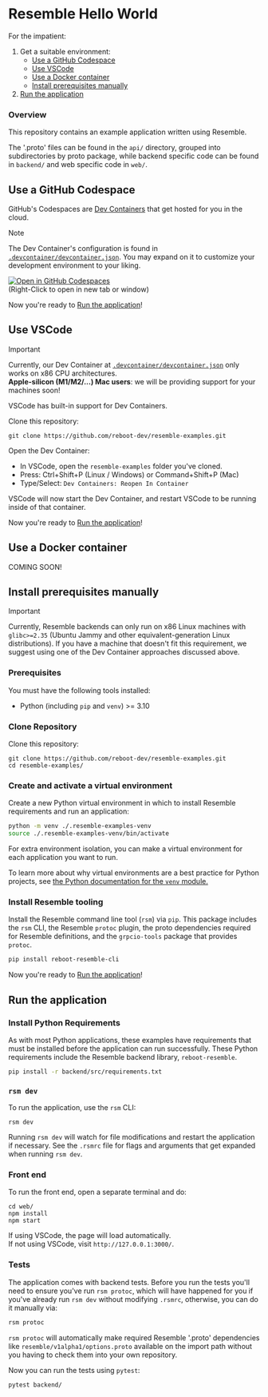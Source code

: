 # Resemble Hello World

For the impatient:
1. Get a suitable environment:
    * [Use a GitHub Codespace](#use-a-github-codespace)
    * [Use VSCode](#use-vscode)
    * [Use a Docker container](#use-a-docker-container)
    * [Install prerequisites manually](#install-prerequisites-manually)
2. [Run the application](#run-the-application)

### Overview

This repository contains an example application written using Resemble.

The '.proto' files can be found in the `api/` directory, grouped into
subdirectories by proto package, while backend specific code can be
found in `backend/` and web specific code in `web/`.

<a id="use-a-github-codespace"></a>
## Use a GitHub Codespace

GitHub's Codespaces are [Dev Containers](https://containers.dev/) that
get hosted for you in the cloud.

> [!NOTE]
> The Dev Container's configuration is found in
> [`.devcontainer/devcontainer.json`](main/.devcontainer/devcontainer.json). You
> may expand on it to customize your development environment to your
> liking.

[![Open in GitHub Codespaces](https://github.com/codespaces/badge.svg)](https://codespaces.new/reboot-dev/resemble-hello-world)
<br>
(Right-Click to open in new tab or window)

Now you're ready to [Run the application](#run-the-application)!

<a id="use-vscode"></a>
## Use VSCode

> [!IMPORTANT]
> Currently, our Dev Container at
> [`.devcontainer/devcontainer.json`](.devcontainer/devcontainer.json)
> only works on x86 CPU architectures. <br>
> **Apple-silicon (M1/M2/...) Mac users**: we will be providing support for your machines soon!

VSCode has built-in support for Dev Containers.

Clone this repository:

<!-- TODO: fetch this snippet from a test. -->

```shell
git clone https://github.com/reboot-dev/resemble-examples.git
```

Open the Dev Container:

- In VSCode, open the `resemble-examples` folder you've cloned.
- Press: Ctrl+Shift+P (Linux / Windows) or Command+Shift+P (Mac)
- Type/Select: `Dev Containers: Reopen In Container`

VSCode will now start the Dev Container, and restart VSCode to be running
inside of that container.

Now you're ready to [Run the application](#run-the-application)!

<a id="use-a-docker-container"></a>
## Use a Docker container

COMING SOON!

<a id="install-prerequisites-manually"></a>
## Install prerequisites manually

> [!IMPORTANT]
> Currently, Resemble backends can only run on x86 Linux machines with
> `glibc>=2.35` (Ubuntu Jammy and other equivalent-generation Linux
> distributions). If you have a machine that doesn't fit this requirement, we
> suggest using one of the Dev Container approaches discussed above.

### Prerequisites

You must have the following tools installed:

- Python (including `pip` and `venv`) >= 3.10

### Clone Repository

Clone this repository:

```shell
git clone https://github.com/reboot-dev/resemble-examples.git
cd resemble-examples/
```

### Create and activate a virtual environment

Create a new Python virtual environment in which to install Resemble
requirements and run an application:

```sh
python -m venv ./.resemble-examples-venv
source ./.resemble-examples-venv/bin/activate
```

For extra environment isolation, you can make a virtual environment for each
application you want to run.

To learn more about why virtual environments are a best practice for Python
projects, see [the Python documentation for the `venv` module.](https://docs.python.org/3/library/venv.html)

### Install Resemble tooling

Install the Resemble command line tool (`rsm`) via `pip`. This package includes
the `rsm` CLI, the Resemble `protoc` plugin, the proto dependencies required for
Resemble definitions, and the `grpcio-tools` package that provides `protoc`.

```sh
pip install reboot-resemble-cli
```

Now you're ready to [Run the application](#run-the-application)!

<a id="run-the-application"></a>
## Run the application

### Install Python Requirements

As with most Python applications, these examples have requirements that must be
installed before the application can run successfully. These Python
requirements include the Resemble backend library, `reboot-resemble`.

```sh
pip install -r backend/src/requirements.txt
```

### `rsm dev`

To run the application, use the `rsm` CLI:

```shell
rsm dev
```

Running `rsm dev` will watch for file modifications and restart the
application if necessary. See the `.rsmrc` file for flags and
arguments that get expanded when running `rsm dev`.

### Front end

To run the front end, open a separate terminal and do:
```shell
cd web/
npm install
npm start
```
If using VSCode, the page will load automatically.    
If not using VSCode, visit `http://127.0.0.1:3000/`.

### Tests

The application comes with backend tests. Before you run the tests
you'll need to ensure you've run `rsm protoc`, which will have
happened for you if you've already run `rsm dev` without modifying
`.rsmrc`, otherwise, you can do it manually via:

```sh
rsm protoc
```

`rsm protoc` will automatically make required Resemble '.proto'
dependencies like `resemble/v1alpha1/options.proto` available on the
import path without you having to check them into your own repository.

Now you can run the tests using `pytest`:

```sh
pytest backend/
```
